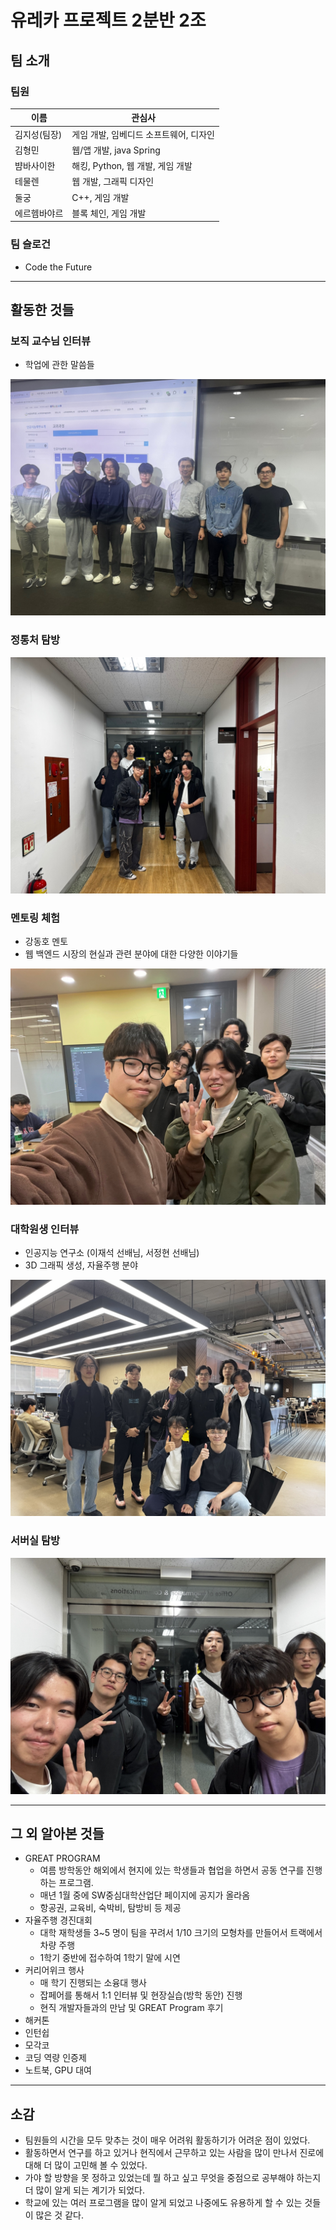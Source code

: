 # 유레카 프로젝트 2분반 2조

## 팀 소개

### 팀원

| **이름** | **관심사** |
| --- | --- |
| 김지성(팀장) | 게임 개발, 임베디드 소프트웨어, 디자인 |
| 김형민 | 웹/앱 개발,  java Spring |
| 뱜바사이한 | 해킹, Python, 웹 개발, 게임 개발 |
| 테물렌 | 웹 개발, 그래픽 디자인 |
| 둘궁 | C++, 게임 개발 |
| 에르헴바야르 | 블록 체인, 게임 개발 |

### 팀 슬로건

- Code the Future

---

## 활동한 것들

### 보직 교수님 인터뷰

- 학업에 관한 말씀들

![KakaoTalk_20241031_180111644_02.jpg](KakaoTalk_20241031_180111644_02.jpg)

### 정통처 탐방

![KakaoTalk_20241031_180111644_03.jpg](KakaoTalk_20241031_180111644_03.jpg)

### 멘토링 체험

- 강동호 멘토
- 웹 백엔드 시장의 현실과 관련 분야에 대한 다양한 이야기들

![KakaoTalk_20241110_224720656.jpg](KakaoTalk_20241110_224720656.jpg)

### 대학원생 인터뷰

- 인공지능 연구소 (이재석 선배님, 서정현 선배님)
- 3D 그래픽 생성, 자율주행 분야

![KakaoTalk_20241205_161035452.jpg](KakaoTalk_20241205_161035452.jpg)

### 서버실 탐방

![KakaoTalk_20241205_151927198.jpg](KakaoTalk_20241205_151927198.jpg)

---

## 그 외 알아본 것들

- GREAT PROGRAM
    - 여름 방학동안 해외에서 현지에 있는 학생들과 협업을 하면서 공동 연구를 진행하는 프로그램.
    - 매년 1월 중에 SW중심대학산업단 페이지에 공지가 올라옴
    - 항공권, 교육비, 숙박비, 탐방비 등 제공
- 자율주행 경진대회
    - 대학 재학생들 3~5 명이 팀을 꾸려서 1/10 크기의 모형차를 만들어서 트랙에서 차량 주행
    - 1학기 중반에 접수하여 1학기 말에 시연
- 커리어위크 행사
    - 매 학기 진행되는 소융대 행사
    - 잡페어를 통해서 1:1 인터뷰 및 현장실습(방학 동안) 진행
    - 현직 개발자들과의 만남 및 GREAT Program 후기
- 해커톤
- 인턴쉽
- 모각코
- 코딩 역량 인증제
- 노트북, GPU 대여

---

## 소감

- 팀원들의 시간을 모두 맞추는 것이 매우 어려워 활동하기가 어려운 점이 있었다.
- 활동하면서 연구를 하고 있거나 현직에서 근무하고 있는 사람을 많이 만나서 진로에 대해 더 많이 고민해 볼 수 있었다.
- 가야 할 방향을 못 정하고 있었는데 뭘 하고 싶고 무엇을 중점으로 공부해야 하는지 더 많이 알게 되는 계기가 되었다.
- 학교에 있는 여러 프로그램을 많이 알게 되었고 나중에도 유용하게 할 수 있는 것들이 많은 것 같다.